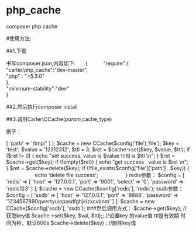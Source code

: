 # php_cache
composer php cache

#使用方法:

##1.下载

书写composer.json,内容如下:       
{       
	    "require":{      
		"carler/php_cache":"dev-master",          
			"php" : ">5.3.0"      
	},         
		"minimum-stability":"dev"      
}         

##2.然后执行composer install

##3.调用Carler\CCache($param,$cache_type)

例子：                 
<?php               
require 'vendor/autoload.php';                    
use CarlerCache\CCache;                 
$config = [                   
	'file' => [              
		'path' => '/tmp/'               
	]               
];                  
$cache = new CCache($config['file'],'file');                


$key = 'test';                
$value = '12312312';                    
$ttl = 3;           

$ret = $cache->set($key, $value, $ttl);                     

if ($ret != 0) {              
	echo "set success, value is $value \nttl is $ttl \n";             
}                   

$ret = $cache->get($key);               
if (!empty($ret)) {           
	echo "get success , value is $ret \n";                 
}                   

$ret = $cache->delete($key);            
if (!file_exists($config['file']['path'] . $key)) {                   
	  echo 'delete file success';                   
}                   

redis参数：            
$config = [                   
	'redis' => [              
		'host' => '127.0.0.1',                    
		'port' => '9001',               
		'select' => '0',                
		'password' => 'redis123'                  
	]               
];                  

$cache = new CCache($config['redis'], 'redis');             

ssdb参数：             
$config = [                   
	'ssdb' => [               
		'host' => '127.0.0.1',                    
		'port' => '8888',               
		'password' => '1234567890qwertyuiopasdfghjklzxcvbnm'                    
	]               
];                                    

$cache = new CCache($config['ssdb'], 'ssdb');               

###然后调用方式：                    
$cache->get($key);  //获取key值                                     
$cache->set($key, $val, $ttl);; //设置key 的value值 ttl是有效期 时间为秒，默认600s            
$cache->delete($key) ; //删除key值                  

